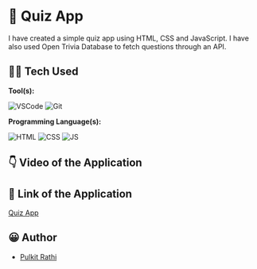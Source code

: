 # 🎯 Quiz App 

I have created a simple quiz app using HTML, CSS and JavaScript. I have also used Open Trivia Database to fetch questions through an API.

## 👨‍💻 Tech Used 

**Tool(s):** 

![VSCode](https://img.shields.io/badge/VSCode-0078D4?style=for-the-badge&logo=visual%20studio%20code&logoColor=white)
![Git](https://img.shields.io/badge/GIT-E44C30?style=for-the-badge&logo=git&logoColor=white)

**Programming Language(s):**

![HTML](https://img.shields.io/badge/HTML5-E34F26?style=for-the-badge&logo=html5&logoColor=white)
![CSS](https://img.shields.io/badge/CSS3-1572B6?style=for-the-badge&logo=css3&logoColor=white)
![JS](https://img.shields.io/badge/JavaScript-323330?style=for-the-badge&logo=javascript&logoColor=F7DF1E)


## 👇 Video of the Application




## 🔗 Link of the Application

[Quiz App](https://prathi736.github.io/quiz-app/)



## 😀 Author

- [Pulkit Rathi](https://github.com/prathi736) 
